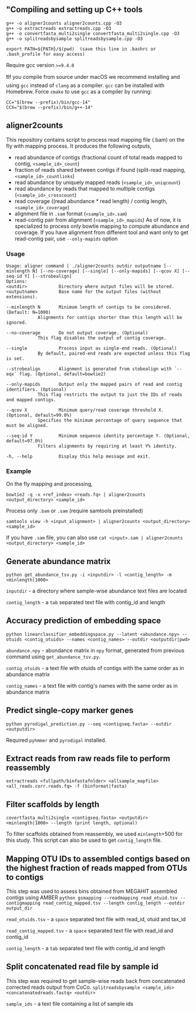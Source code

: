## "Compiling and setting up C++ tools
	g++ -o aligner2counts aligner2counts.cpp -O3
 	g++ -o extractreads extractreads.cpp -O3
 	g++ -o convertfasta_multi2single convertfasta_multi2single.cpp -O3
 	g++ -o splitreadsbysample splitreadsbysample.cpp -O3
  
	export PATH=${PATH}/$(pwd)  (save this line in .bashrc or .bash_profile for easy access)
Require gcc version `>=9.4.0`

❗️If you compile from source under macOS we recommend installing and using `gcc` instead of `clang` as a compiler. `gcc` can be installed with Homebrew. Force `cmake` to use `gcc` as a compiler by running:

    CC="$(brew --prefix)/bin/gcc-14"
    CCX="$(brew --prefix)/bin/g++-14"

## aligner2counts
This repository contains script to process read mapping file (.bam) on the fly with mapping process. It produces the following outputs,
 - read abundance of contigs (fractional count of total reads mapped to contig, `<sample_id>_count`)
 - fraction of reads shared between contigs if found (split-read mapping, `<sample_id>_countlinks`)
 - read abundance by uniquely mapped reads (`<sample_id>_uniqcount`)
 - read abundance by reads that mapped to multiple contigs (`<sample_id>_crosscount`)
 - read coverage ((read abundance * read length) / contig length, `<sample_id>_coverage`)
 - alignment file in `.sam` format (`<sample_id>.sam`)
 - read-contig pair from alignment (`<sample_id>_mapids`)
As of now, it is specialized to process only bowtie mapping to compute abundance and coverage. If you have alignment from different tool and want only to get read-contig pair, use `--only-mapids` option

### Usage
	Usage: aligner command | ./aligner2counts outdir outputname [--minlength N] [--no-coverage] [--single] [--only-mapids] [--qcov X] [--seq-id Y] [--strobealign]
	Options:
	<outdir>            Directory where output files will be stored.
	<outputname>        Base name for the output files (without extensions).

	--minlength N       Minimum length of contigs to be considered. (Default: N=1000)
			    Alignments for contigs shorter than this length will be ignored.

	--no-coverage       Do not output coverage. (Optional)
			    This flag disables the output of contig coverage.

	--single            Process input as single-end reads. (Optional)
			    By default, paired-end reads are expected unless this flag is set.

	--strobealign       Alignment is generated from stobealign with `--eqx` flag. (Optional, default=bowtie2)

	--only-mapids       Output only the mapped pairs of read and contig identifiers. (Optional)
			    This flag restricts the output to just the IDs of reads and mapped contigs.

	--qcov X            Minimum query/read coverage threshold X. (Optional, default=99.0%)
			    Specifies the minimum percentage of query sequence that must be aligned.

	--seq-id Y          Minimum sequence identity percentage Y. (Optional, default=97.0%)
			    Filters alignments by requiring at least Y% identity.

	-h, --help          Display this help message and exit.

### Example
On the fly mapping and processing,

 	bowtie2 -q -x <ref_index> <reads.fq> | aligner2counts <output_directory> <sample_id>

Process only `.bam` or `.sam` (require samtools preinstalled)

 	samtools view -h <input_alignment> | aligner2counts <output_directory> <sample_id>

If you have `.sam` file, you can also use `cat <input>.sam | aligner2counts <output_directory> <sample_id>`

## Generate abundance matrix
`python get_abundance_tsv.py -i <inputdir> -l <contig_length> -m <minlength|1000>`

`inputdir` - a directory where sample-wise abundance text files are located

`contig_length` - a `tab` separated text file with contig_id and length

## Accuracy prediction of embedding space
`python linearclassifier_embeddingspace.py --latent <abundance.npy> --otuids <contig_otuids> --names <contig_names> --outdir <outputdir|pwd>`

`abundance.npy` - abundance matrix in `npy` format, generated from previous command using `get_abundance_tsv.py`.

`contig_otuids` - a text file with otuids of contigs with the same order as in abundance matrix

`contig_names` - a text file with contig's names with the same order as in abundance matrix

## Predict single-copy marker genes
`python pyrodigal_prediction.py --seq <contigseq.fasta> --outdir <outputdir>`

Required `pyhmmer` and `pyrodigal` installed.

## Extract reads from raw reads file to perform reassembly
`extractreads <fullpath/binfastafolder> <allsample_mapfile> <all_reads.corr.reads.fq> -f (binformat|fasta)`

## Filter scaffolds by length
`covertfasta_multi2single <contigseq.fasta> <outputdir> <minlength|1000> --length (print length, optional)`

To filter scaffolds obtained from reassembly, we used `minlength`=500 for this study. This script can also be used to get `contig_length` file.

## Mapping OTU IDs to assembled contigs based on the highest fraction of reads mapped from OTUs to contigs
This step was used to assess bins obtained from MEGAHIT assembled contigs using AMBER
`python gsmapping --readmapping read_otuid.tsv --contigmapping read_contig_mapped.tsv --length contig_length --outdir output_dir`

`read_otuids.tsv` - a `space` separated text file with read_id, otuid and tax_id

`read_contig_mapped.tsv` - a `space` separated text file with read_id and contig_id

`contig_length` - a `tab` separated text file with contig_id and length

## Split concatenated read file by sample id
This step was required to get sample-wise reads back from concatenated corrected reads output from CoCo.
`splitreadsbysample <sample_ids> <concatenatedreads.fastq> <outdir>`

`sample_ids` - a text file containing a list of sample ids
